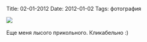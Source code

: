 Title: 02-01-2012
Date: 2012-01-02
Tags: фотография

<div class="text"><a href="http://www.flickr.com/photos/rumovskaya/6622772905/in/photostream"><img src="http://dl.dropbox.com/u/140528/site/me-010212.jpg" /></a><br /><br />
Еще меня лысого прикольного. Кликабельно :)</div>